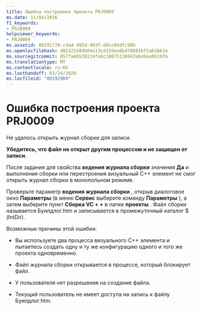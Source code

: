 ```yaml
---
title: Ошибка построения проекта PRJ0009
ms.date: 11/04/2016
f1_keywords:
- PRJ0009
helpviewer_keywords:
- PRJ0009
ms.assetid: 89291778-cda4-495d-983f-ddcc06dfc98b
ms.openlocfilehash: d02325504b04a13cd15dee0bd70891bf5a63b62e
ms.sourcegitcommit: 857fa6b530224fa6c18675138043aba9aa0619fb
ms.translationtype: MT
ms.contentlocale: ru-RU
ms.lasthandoff: 03/24/2020
ms.locfileid: "80192969"
---
```

# <a name="project-build-error-prj0009"></a>Ошибка построения проекта PRJ0009

Не удалось открыть журнал сборки для записи.

**Убедитесь, что файл не открыт другим процессом и не защищен от записи.**

После задания для свойства **ведения журнала сборки** значения **Да** и выполнения сборки или перестроения визуальный C++ элемент не смог открыть журнал сборки в монопольном режиме.

Проверьте параметр **ведения журнала сборки** , открыв диалоговое окно **Параметры** (в меню **Сервис** выберите команду **Параметры** ), а затем выберите пункт **Сборка VC + +** в папке **проекты** . Файл сборки называется Буилдлог.htm и записывается в промежуточный каталог $ (IntDir).

Возможные причины этой ошибки:

- Вы используете два процесса визуального C++ элемента и пытаетесь создать одну и ту же конфигурацию одного и того же проекта одновременно.

- Файл журнала сборки открывается в процессе, который блокирует файл.

- У пользователя нет разрешения на создание файла.

- Текущий пользователь не имеет доступа на запись к файлу Буилдлог.htm.
